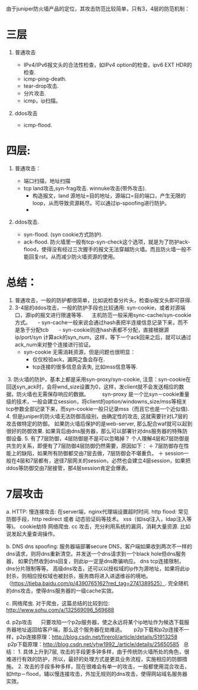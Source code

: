 由于juniper防火墙产品的定位，其攻击防范比较简单，只有3，4层的防范机制：
# 三层

   1.  普通攻击
        - IPv4/IPv6报文头的合法性检查，如IPv4 option的检查，ipv6 EXT HDR的检查. 
        - icmp-ping-death.
        - tear-drop攻击.
        - 分片攻击.
        - icmp，ip扫描。
        
   2.  ddos攻击
        - icmp-flood.

# 四层:
   1. 普通攻击：
        - 端口扫描，地址扫描
        - tcp land攻击,syn-frag攻击. winnuke攻击(带外攻击).
            + 构造报文，land 源地址=目的地址，源端口=目的端口，产生无限的loop，从而导致资源耗尽。可以通过ip-spoofing进行防护。
            +

   2. ddos攻击.
        - syn-flood. (syn cookie方式防护).
        - ack-flood. 防火墙里一般有tcp-syn-check这个选项，就是为了防护ack-flood，使得没有经过三次握手的报文无法穿越防火墙。而且防火墙一般不能回复rst，从而减少防火墙资源的使用。
 
        
# 总结：
  1.  普通攻击，一般的防护都很简单，比如说检查分片头，检查ip报文头即可获得.
  2.  3-4层的ddos攻击，一般的防护手段也比较通用: syn-cookie，或者对源端口，源ip的报文进行限速等等. 
      主机防范一般采用sync-cache/syn-cookie方式。
        - syn-cache一般来说会通过hash表把半连接信息记录下来，而不是急于分配tcb
        - syn-cookie则连hash表都不分配，直接根据源ip/port/syn 计算ack的syn_num，这样，等下一个ack回来之后，就可以通过ack_num来对整个连接进行验证。
        - syn-cookie 无需消耗资源，但是问题也很明显：
            + 仅仅校验ack，漏网之鱼会存在.
            + tcp连接的很多信息会丢失, 比如mss信息等等. 

  3.  防火墙的防护，基本上都是采用syn-proxy/syn-cookie, 
         注意：syn-cookie在回送syn_ack时，会将wnd_size设置为0，这样，发client就不会发送相应的数据，防火墙也无需保存响应的数据。
         syn-proxy 是一个比syn－cookie重量级的技术，一般会建立session，将client的option/windowns_size/mss等相关tcp参数全部记录下来，而syn-cookie一般只记录mss（而且它也是一个近似值).
  4.  但是juniper的防火墙无法防御高级别，由确定性的攻击, 这就需要针对L7层的攻击做特定的防御。 如果防火墙后保护的是web-server, 
      那么配合waf就可以起到很好的防御效果. 如果背后由dns服务器，那么可以部署针对dns服务器的特殊防御设备.
  5.  有了7层防御，4层防御是不是可以忽略掉？
      个人理解4层和7层防御是共生的关系，即便有了7层防御4层防御仍然需要，原因如下：
        ＋  7层防御存在性能上的缺陷，如果所有防御都交由7层去做，7层防御会不堪重负。
        ＋  session一般在4层和7层都有，途径7层网关的session，必然也会建立4层session，如果把ddos等防御交由7层接管，那4层session肯定会爆表。
      
# 7层攻击
  a.  HTTP:
      慢连接攻击: 在server端，nginx代理端设置超时时间. 
      http flood: 常见防御手段，http redirect 或者 动态验证码等技术。
      xss（如isql注入，ldap注入等等)。
      cookie劫持
      网络爬虫.
      cc 攻击，充分利用系统的漏洞，消耗大量资源. 比如说发起大量查询操作。
      
  b.  DNS
      dns spoofing:  服务器端部署secure DNS，客户端如果收到两次不一样的dns请求，则将dns重新清空。并发送一个dns请求到一个black hole但dns服务器，
      如果仍然收到dns回复，则此ip一定是dns欺骗响应。
      dns tcp连接限制，dns分片限制等等。
      高级dns攻击，还可以以授权域的ip作为源地址，如果将此ip封杀，则相应授权域也被封杀，服务商将进入进退维谷的境地。（https://tieba.baidu.com/p/4390765162?red_tag=2741389525）.
      完全随机的dns攻击，使得dns服务器的一级cache实效。
      
      
  c.  网络爬虫.
      对于爬虫，这篇总结的比较到位:
      http://www.sohu.com/a/132569096_569688
      
  d.  p2p攻击
      只要攻陷一个p2p服务器，使之永远将某个ip地址作为候选下载服务器地址返回给客户端，那么这个服务器在劫难逃。
      p2p下载和p2p连接不一样，p2p连接原理：http://blog.csdn.net/fireroll/article/details/51913258
      p2p下载原理：http://blog.csdn.net/yhw1992_/article/details/25650585 
  
  总结：
    1.  具体上升到7层, 攻击的手段更多钟多样，由于传统防火墙所处的角色，很难进行有效的防护，所以，最好的处理方式是更具业务流程，实施相应的防御措施。
    2.  攻击的手段多种多样，现在很难会有单一的攻击，一般都使用混合攻击，如http－flood，辅以慢连接攻击，外加无规则的dns攻击，使得网站域名服务器实效。
    
    
   
     
    
